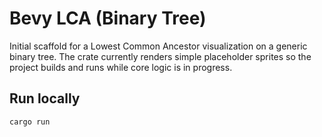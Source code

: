 # Bevy LCA (Binary Tree)

Initial scaffold for a Lowest Common Ancestor visualization on a generic binary tree. The crate currently renders simple placeholder sprites so the project builds and runs while core logic is in progress.

## Run locally

```
cargo run
```
